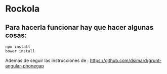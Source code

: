 Rockola
=========

## Para hacerla funcionar hay que hacer algunas cosas:

	npm install
	bower install

Ademas de seguir las instrucciones de : https://github.com/dsimard/grunt-angular-phonegap